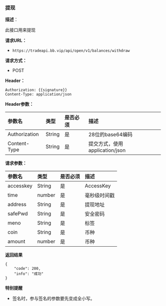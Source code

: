 ### 提现

**描述**：

此接口用来提现

**请求URL：** 

- ` https://tradeapi.bb.vip/api/open/v1/balances/withdraw `


**请求方式：**

- POST

**Header：**
```
Authorization: {{signature}}
Content-Type: application/json
```

**Header参数：**

| 参数名          | 类型     | 是否必须 | 描述   |
| :----------- | :----- | :--- | :--- |
| Authorization | String | 是    | 28位的base64编码 |
| Content-Type | String | 是 |提交方式，使用application/json|


**请求参数：**

| 参数名          | 类型     | 是否必须 | 描述   |
| :----------- | :----- | :--- | :--- |
| accesskey | String | 是    | AccessKey |
| time | number | 是 | 毫秒级时间戳 |
| address | String | 是    | 提现地址 |
| safePwd | String | 是    | 安全密码 |
| meno | String | 是    | 标签 |
| coin | String | 是    | 币种 |
| amount | number | 是    | 币种 |


**返回结果**
```
{
	"code": 200,
	"info": "成功"
}
```

**特别提醒**

- 签名时，参与签名的参数要先变成全小写。